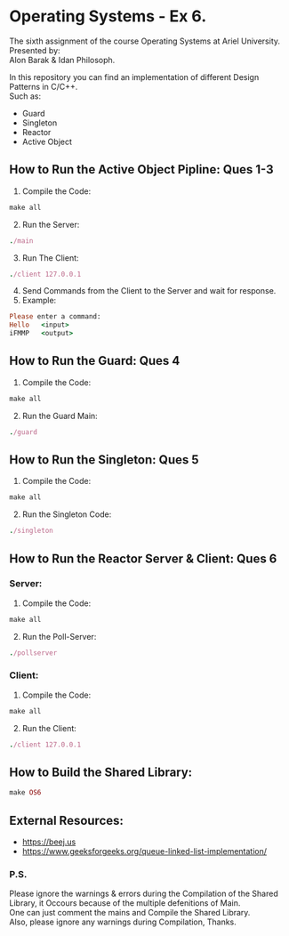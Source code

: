 # Operating Systems - Ex 6. <br>

The sixth assignment of the course Operating Systems at Ariel University. <br>
Presented by: <br>
Alon Barak & Idan Philosoph. <br>

In this repository you can find an implementation of different Design Patterns in C/C++. <br>
Such as: <br>
- Guard <br>
- Singleton <br>
- Reactor <br>
- Active Object <br>

## How to Run the Active Object Pipline: Ques 1-3 <br>

1. Compile the Code:
```ruby
make all
``` 
2. Run the Server:
```ruby
./main
``` 
3. Run The Client:
```ruby
./client 127.0.0.1
```
4. Send Commands from the Client to the Server and wait for response. <br>
5. Example: <br>
```ruby
Please enter a command:
Hello   <input>
iFMMP   <output>
```


## How to Run the Guard: Ques 4 <br>

1. Compile the Code:
```ruby
make all
```
2. Run the Guard Main:
```ruby
./guard
```


## How to Run the Singleton: Ques 5 <br>

1. Compile the Code:
```ruby
make all
```
2. Run the Singleton Code:
```ruby
./singleton
```


## How to Run the Reactor Server & Client: Ques 6

### Server:
1. Compile the Code:
```ruby
make all
```
2. Run the Poll-Server:
```ruby
./pollserver
```

### Client:
1. Compile the Code:
```ruby
make all
```
2. Run the Client:
```ruby
./client 127.0.0.1
```


## How to Build the Shared Library:
```ruby
make OS6
```

## External Resources: <br>

- https://beej.us <br>
- https://www.geeksforgeeks.org/queue-linked-list-implementation/  <br>



### P.S. 
Please ignore the warnings & errors during the Compilation of the Shared Library, it Occours because of the multiple defenitions of Main.<br>
One can just comment the mains and Compile the Shared Library. <br>
Also, please ignore any warnings during Compilation, Thanks.

